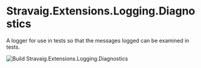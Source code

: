 # Stravaig.Extensions.Logging.Diagnostics

A logger for use in tests so that the messages logged can be examined in tests.

![Build Stravaig.Extensions.Logging.Diagnostics](https://github.com/Stravaig-Projects/Stravaig.Extensions.Logging.Diagnostics/workflows/Build%20Stravaig.Extensions.Logging.Diagnostics/badge.svg)
